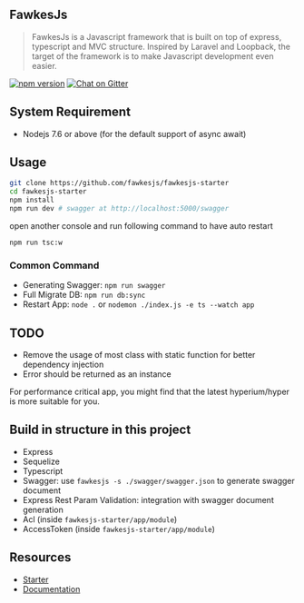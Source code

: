 ## FawkesJs
> FawkesJs is a Javascript framework that is built on top of express, typescript and MVC structure.
> Inspired by Laravel and Loopback, the target of the framework is to make Javascript development even easier.

[![npm version](https://badge.fury.io/js/fawkesjs.svg)](https://badge.fury.io/js/fawkesjs)
[![Chat on Gitter](https://badges.gitter.im/fawkesjs/fawkesjs.svg)](https://gitter.im/fawkesjs/Lobby?utm_source=badge&utm_medium=badge&utm_campaign=pr-badge&utm_content=badge)


## System Requirement
- Nodejs 7.6 or above (for the default support of async await)

## Usage
```bash
git clone https://github.com/fawkesjs/fawkesjs-starter
cd fawkesjs-starter
npm install
npm run dev # swagger at http://localhost:5000/swagger
```

open another console and run following command to have auto restart
```
npm run tsc:w
```

### Common Command
- Generating Swagger: `npm run swagger`
- Full Migrate DB: `npm run db:sync`
- Restart App: `node .` or `nodemon ./index.js -e ts --watch app`

## TODO
- Remove the usage of most class with static function for better dependency injection
- Error should be returned as an instance

For performance critical app, you might find that the latest hyperium/hyper is more suitable for you.

## Build in structure in this project
- Express
- Sequelize
- Typescript
- Swagger: use `fawkesjs -s ./swagger/swagger.json` to generate swagger document
- Express Rest Param Validation: integration with swagger document generation
- Acl (inside `fawkesjs-starter/app/module`)
- AccessToken (inside `fawkesjs-starter/app/module`)

## Resources
- [Starter](https://github.com/fawkesjs/fawkesjs-starter)
- [Documentation](https://github.com/fawkesjs/fawkesjs/tree/master/doc)
